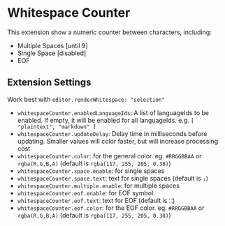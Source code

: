 # Whitespace Counter

This extension show a numeric counter between characters, including:

* Multiple Spaces [until 9]
* Single Space [disabled]
* EOF

## Extension Settings

Work best with `editor.renderWhitespace: "selection"`

* `whitespaceCounter.enabledLanguageIds`: A list of languageIds to be enabled. If empty, it will be enabled for all languageIds. e.g. `[ "plaintext", "markdown" ]`
* `whitespaceCounter.updateDelay`: Delay time in milliseconds before updating. Smaller values will color faster, but will increase processing cost
* `whitespaceCounter.color`: for the general color. eg. `#RRGGBBAA` or `rgba(R,G,B,A)` (default is `rgba(117, 255, 205, 0.38)`)
* `whitespaceCounter.space.enable`: for single spaces
* `whitespaceCounter.space.text`: text for single spaces (default is `₁`)
* `whitespaceCounter.multiple.enable`: for multiple spaces
* `whitespaceCounter.eof.enable`: for EOF symbol.
* `whitespaceCounter.eof.text`: text for EOF (default is `⛶`)
* `whitespaceCounter.eof.color`: for the EOF color. eg. `#RRGGBBAA` or `rgba(R,G,B,A)` (default is `rgba(117, 255, 205, 0.38)`)
